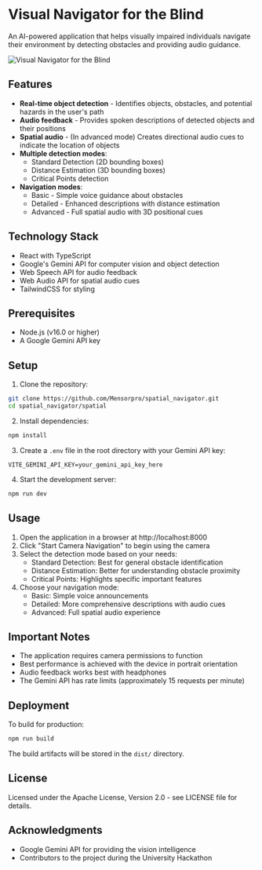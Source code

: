 # Visual Navigator for the Blind

An AI-powered application that helps visually impaired individuals navigate their environment by detecting obstacles and providing audio guidance.

![Visual Navigator for the Blind](./docs/app_preview.png)

## Features

- **Real-time object detection** - Identifies objects, obstacles, and potential hazards in the user's path
- **Audio feedback** - Provides spoken descriptions of detected objects and their positions
- **Spatial audio** - (In advanced mode) Creates directional audio cues to indicate the location of objects
- **Multiple detection modes**:
  - Standard Detection (2D bounding boxes)
  - Distance Estimation (3D bounding boxes)
  - Critical Points detection
- **Navigation modes**:
  - Basic - Simple voice guidance about obstacles
  - Detailed - Enhanced descriptions with distance estimation
  - Advanced - Full spatial audio with 3D positional cues

## Technology Stack

- React with TypeScript
- Google's Gemini API for computer vision and object detection
- Web Speech API for audio feedback
- Web Audio API for spatial audio cues
- TailwindCSS for styling

## Prerequisites

- Node.js (v16.0 or higher)
- A Google Gemini API key

## Setup

1. Clone the repository:
```bash
git clone https://github.com/Mensorpro/spatial_navigator.git
cd spatial_navigator/spatial
```

2. Install dependencies:
```bash
npm install
```

3. Create a `.env` file in the root directory with your Gemini API key:
```
VITE_GEMINI_API_KEY=your_gemini_api_key_here
```

4. Start the development server:
```bash
npm run dev
```

## Usage

1. Open the application in a browser at http://localhost:8000
2. Click "Start Camera Navigation" to begin using the camera
3. Select the detection mode based on your needs:
   - Standard Detection: Best for general obstacle identification
   - Distance Estimation: Better for understanding obstacle proximity
   - Critical Points: Highlights specific important features
4. Choose your navigation mode:
   - Basic: Simple voice announcements
   - Detailed: More comprehensive descriptions with audio cues
   - Advanced: Full spatial audio experience

## Important Notes

- The application requires camera permissions to function
- Best performance is achieved with the device in portrait orientation
- Audio feedback works best with headphones
- The Gemini API has rate limits (approximately 15 requests per minute)

## Deployment

To build for production:

```bash
npm run build
```

The build artifacts will be stored in the `dist/` directory.

## License

Licensed under the Apache License, Version 2.0 - see LICENSE file for details.

## Acknowledgments

- Google Gemini API for providing the vision intelligence
- Contributors to the project during the University Hackathon